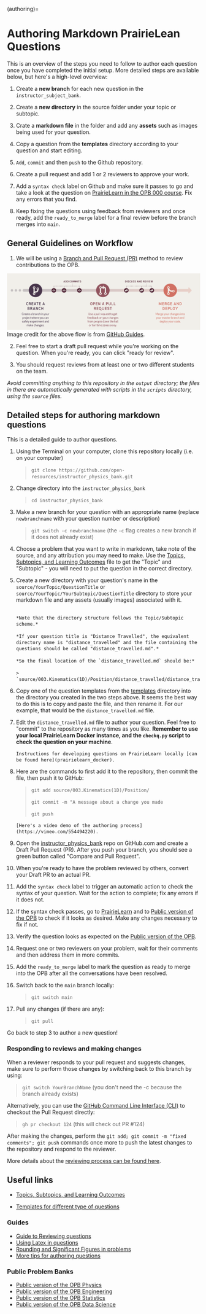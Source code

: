(authoring)=
# Authoring Markdown PrairieLean Questions

This is an overview of the steps you need to follow to author each question once you have completed the initial setup.
More detailed steps are available below, but here's a high-level overview:

1. Create a **new branch** for each new question in the `instructor_subject_bank`.

2. Create a **new directory** in the source folder under your topic or subtopic.

3. Crate a **markdown file** in the folder and add any **assets** such as images being used for your question.

4. Copy a question from the **templates** directory according to your question and start editing.

5. `Add`, `commit` and then `push` to the Github repository.

6. Create a pull request and add 1 or 2 reviewers to approve your work.

7. Add a `syntax check` label on Github and make sure it passes to go and take a look at the question on [PrairieLearn in the OPB 000 course](https://ca.prairielearn.com/pl/course/38/course_admin/questions). Fix any errors that you find.

8. Keep fixing the questions using feedback from reviewers and once ready, add the `ready_to_merge` label for a final review before the branch merges into `main`.

## General Guidelines on Workflow

1. We will be using a [Branch and Pull Request (PR)](https://guides.github.com/introduction/flow/) method to review contributions to the OPB.

![The GitHub Flow: Branch off main, add commits, create a pull request, discuss, and then merge it in.](dev_images/flow.png)
Image credit for the above flow is from [GitHub Guides](https://guides.github.com/pdfs/githubflow-online.pdf).

2. Feel free to start a draft pull request while you're working on the question. When you're ready, you can click "ready for review". 

3. You should request reviews from at least one or two different students on the team.

*Avoid committing anything to this repository in the `output` directory; the files in there are automatically generated with scripts in the `scripts` directory, using the `source` files.*

## Detailed steps for authoring markdown questions

This is a detailed guide to author questions.

1. Using the Terminal on your computer, clone this repository locally (i.e. on your computer)

    > `git clone https://github.com/open-resources/instructor_physics_bank.git`

1. Change directory into the `instructor_physics_bank`

    > `cd instructor_physics_bank`

1. Make a new branch for your question with an appropriate name (replace `newbranchname` with your question number or description)

    > `git switch -c newbranchname` (the `-c` flag creates a new branch if it does not already exist)

1. Choose a problem that you want to write in markdown, take note of the source, and any attribution you may need to make. Use the [Topics, Subtopics, and Learning Outcomes](https://github.com/open-resources/learning_outcomes/blob/main/Masterlist.csv) file to get the "Topic" and "Subtopic" - you will need to put the question in the correct directory.

1. Create a new directory with your question's name in the `source/YourTopic/QuestionTitle` or `source/YourTopic/YourSubtopic/QuestionTitle` directory to store your markdown file and any assets (usually images) associated with it.

    ```{tip}

    *Note that the directory structure follows the Topic/Subtopic scheme.*

    *If your question title is "Distance Travelled", the equivalent directory name is "distance_travelled" and the file containing the questions should be called "distance_travelled.md".*

    *So the final location of the `distance_travelled.md` should be:*

    > `source/003.Kinematics(1D)/Position/distance_travelled/distance_travelled.md`
    ```

1. Copy one of the question templates from the [templates](https://github.com/open-resources/instructor_physics_bank/tree/main/templates) directory into the directory you created in the two steps above. It seems the best way to do this is to copy and paste the file, and then rename it. For our example, that would be the `distance_travelled.md` file.

1. Edit the `distance_travelled.md` file to author your question. Feel free to "commit" to the repository as many times as you like. **Remember to use your local PrairieLearn Docker instance, and the `checkq.py` script to check the question on your machine**.

    ```{tip}
    Instructions for developing questions on PrairieLearn locally [can be found here](prairielearn_docker).
    ```

1. Here are the commands to first add it to the repository, then commit the file, then push it to GitHub:

    > `git add source/003.Kinematics(1D)/Position/`
    > 
    > `git commit -m "A message about a change you made`
    >
    > `git push`


    ```{tip}
    [Here's a video demo of the authoring process](https://vimeo.com/554494220).
    ```

1. Open the [instructor_physics_bank](https://github.com/open-resources/instructor_physics_bank) repo on GitHub.com and create a Draft Pull Request (PR). After you push your branch, you should see a green button called "Compare and Pull Request". 

1. When you're ready to have the problem reviewed by others, convert your Draft PR to an actual PR.

1. Add the `syntax check` label to trigger an automatic action to check the syntax of your question. Wait for the action to complete; fix any errors if it does not.

1. If the syntax check passes, go to [PrairieLearn](https://ca.prairielearn.org/pl/course_instance/2320/instructor/course_admin/questions) and to [Public version of the OPB](https://firas.moosvi.com/oer/physicsbank) to check if it looks as desired. Make any changes necessary to fix if not.

1. Verify the question looks as expected on the [Public version of the OPB](https://firas.moosvi.com/oer/physicsbank).

1. Request one or two reviewers on your problem, wait for their comments and then address them in more commits.

1. Add the `ready_to_merge` label to mark the question as ready to merge into the OPB after all the conversations have been resolved.

1. Switch back to the `main` branch locally:

    > `git switch main`

1. Pull any changes (if there are any):

    > `git pull`

Go back to step 3 to author a new question!

### Responding to reviews and making changes

When a reviewer responds to your pull request and suggests changes, make sure to perform those changes by switching back to this branch by using:

> `git switch YourBranchName` (you don't need the -c because the branch already exists)

Alternatively, you can use the [GitHub Command Line Interface (CLI)](https://docs.github.com/en/pull-requests/collaborating-with-pull-requests/reviewing-changes-in-pull-requests/checking-out-pull-requests-locally?tool=cli) to checkout the Pull Request directly:

> `gh pr checkout 124` (this will check out PR #124)

After making the changes, perform the `git add; git commit -m "fixed comments"; git push` commands once more to push the latest changes to the repository and respond to the reviewer.

More details about the [reviewing process can be found here](../guides/reviews.md).

## Useful links

- [Topics, Subtopics, and Learning Outcomes](https://github.com/open-resources/learning_outcomes/blob/main/Masterlist.csv)

- [Templates for different type of questions](https://github.com/open-resources/instructor_physics_bank/tree/main/templates)


### Guides

- [Guide to Reviewing questions](reviews)
- [Using Latex in questions](latex)
- [Rounding and Significant Figures in problems](rounding)
- [More tips for authoring questions](tips)

### Public Problem Banks

- [Public version of the OPB Physics](https://firas.moosvi.com/oer/physics_bank)
- [Public version of the OPB Engineering](https://firas.moosvi.com/oer/engineering_bank)
- [Public version of the OPB Statistics](https://firas.moosvi.com/oer/stats_bank)
- [Public version of the OPB Data Science](https://firas.moosvi.com/oer/datascience_bank)